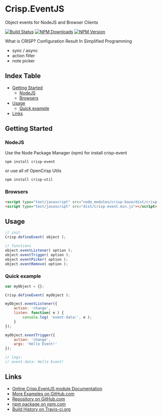 # Crisp.EventJS
Object events for NodeJS and Browser Clients

[![Build Status](https://travis-ci.org/OpenCrisp/Crisp.EventJS.svg)](https://travis-ci.org/OpenCrisp/Crisp.EventJS)
[![NPM Downloads](https://img.shields.io/npm/dm/crisp-event.svg)](https://www.npmjs.com/package/crisp-event)
[![NPM Version](https://img.shields.io/npm/v/crisp-event.svg)](https://www.npmjs.com/package/crisp-event)

What is CRISP? Configuration Result In Simplified Programming

  * sync / async
  * action filter
  * note picker

## Index Table

  * [Getting Started](#getting-started)
    * [NodeJS](#nodejs)
    * [Browsers](#browsers)
  * [Usage](#usage)
    * [Quick example](#quick-example)
  * [Links](#links)

## Getting Started

### NodeJS
Use the Node Package Manager (npm) for install crisp-event

    npm install crisp-event

or use all of OpenCrisp Utils

    npm install crisp-util

### Browsers
```html
<script type="text/javascript" src="node_modules/crisp-base/dist/crisp-base.min.js"></script>
<script type="text/javascript" src="dist/crisp-event.min.js"></script>
```

## Usage
```javascript
// init
Crisp.defineEvent( object );

// functions
object.eventListener( option );
object.eventTrigger( option );
object.eventPicker( option );
object.eventRemove( option );
```

### Quick example
```javascript
var myObject = {};

Crisp.defineEvent( myObject );

myObject.eventListener({
	action: 'change',
	listen: function( e ) {
		console.log( 'event-data:', e );
	}
});

myObject.eventTrigger({
	action: 'change',
	args: 'Hello Event!'
});

// logs:
// event-data: Hello Event!
```


## Links
 * [Online Crisp.EventJS module Documentation](http://opencrisp.wca.at/docs/module-EventJS.html)
 * [More Examples on GitHub.com](https://github.com/OpenCrisp/Crisp.EventJS/tree/master/test)
 * [Repository on GitHub.com](https://github.com/OpenCrisp/Crisp.EventJS)
 * [npm package on npm.com](https://www.npmjs.com/package/crisp-event)
 * [Build History on Travis-ci.org](https://travis-ci.org/OpenCrisp/Crisp.EventJS)
